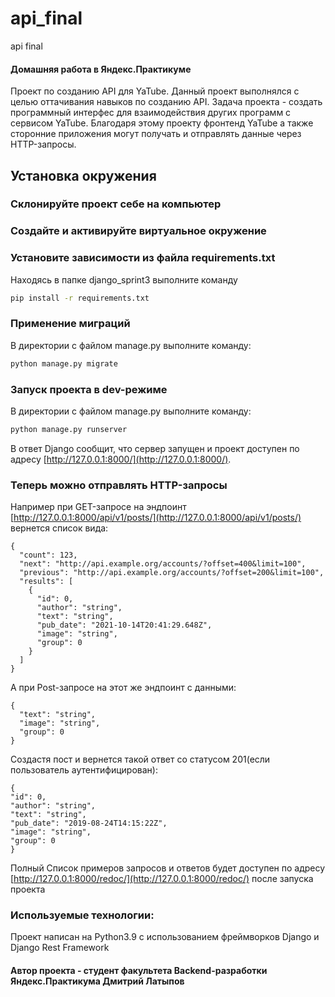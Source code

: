 # api_final
api final

#### Домашняя работа в Яндекс.Практикуме 

Проект по созданию API для YaTube. Данный проект выполнялся с целью оттачивания навыков по созданию API. Задача проекта - создать программный интерфес для взаимодействия других программ с сервисом YaTube. Благодаря этому проекту фронтенд YaTube а также сторонние приложения могут получать и отправлять данные через HTTP-запросы. 


## Установка окружения
### Склонируйте проект себе на компьютер
### Создайте и активируйте виртуальное окружение
### Установите зависимости из файла requirements.txt

Находясь в папке django_sprint3 выполните команду

```bash
pip install -r requirements.txt
```
### Применение миграций

    
В директории с файлом manage.py выполните команду: 

```bash
python manage.py migrate
```
### Запуск проекта в dev-режиме

    
В директории с файлом manage.py выполните команду: 

```bash
python manage.py runserver
```

В ответ Django сообщит, что сервер запущен и проект доступен по адресу [http://127.0.0.1:8000/](http://127.0.0.1:8000/). 

### Теперь можно отправлять HTTP-запросы

Например при GET-запросе на эндпоинт [http://127.0.0.1:8000/api/v1/posts/](http://127.0.0.1:8000/api/v1/posts/) вернется список вида:
```
{
  "count": 123,
  "next": "http://api.example.org/accounts/?offset=400&limit=100",
  "previous": "http://api.example.org/accounts/?offset=200&limit=100",
  "results": [
    {
      "id": 0,
      "author": "string",
      "text": "string",
      "pub_date": "2021-10-14T20:41:29.648Z",
      "image": "string",
      "group": 0
    }
  ]
}
```
А при Post-запросе на этот же эндпоинт с данными:
```
{
  "text": "string",
  "image": "string",
  "group": 0
}
```
Создастя пост и вернется такой ответ со статусом 201(если пользователь аутентифицирован):
```
{
"id": 0,
"author": "string",
"text": "string",
"pub_date": "2019-08-24T14:15:22Z",
"image": "string",
"group": 0
}
```
Полный Список примеров запросов и ответов будет доступен по адресу [http://127.0.0.1:8000/redoc/](http://127.0.0.1:8000/redoc/) после запуска проекта

### Используемые технологии:

Проект написан на Python3.9 с использованием фреймворков Django и Django Rest Framework

#### Автор проекта - студент факультета Backend-разработки Яндекс.Практикума Дмитрий Латыпов